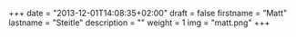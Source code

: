 +++
date = "2013-12-01T14:08:35+02:00"
draft = false
firstname = "Matt"
lastname = "Steitle"
description = ""
weight = 1
img = "matt.png"
+++
